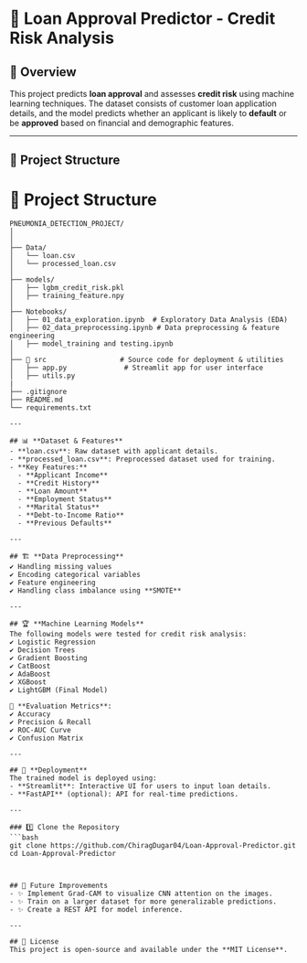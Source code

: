 # 🏦 Loan Approval Predictor - Credit Risk Analysis

## 📌 Overview
This project predicts **loan approval** and assesses **credit risk** using machine learning techniques. The dataset consists of customer loan application details, and the model predicts whether an applicant is likely to **default** or be **approved** based on financial and demographic features.

---

## 📂 Project Structure
# 💂️ Project Structure
```
PNEUMONIA_DETECTION_PROJECT/
│
│
├── Data/
│   └── loan.csv
│   └── processed_loan.csv 
│
├── models/
│   ├── lgbm_credit_risk.pkl
│   ├── training_feature.npy
│
├── Notebooks/
│   ├── 01_data_exploration.ipynb  # Exploratory Data Analysis (EDA)
│   ├── 02_data_preprocessing.ipynb # Data preprocessing & feature engineering
│   ├── model_training and testing.ipynb 
│
├── 📂 src                  # Source code for deployment & utilities
│   ├── app.py              # Streamlit app for user interface
│   ├── utils.py
|
├── .gitignore
├── README.md
└── requirements.txt

---

## 📊 **Dataset & Features**
- **loan.csv**: Raw dataset with applicant details.
- **processed_loan.csv**: Preprocessed dataset used for training.
- **Key Features:**
  - **Applicant Income**
  - **Credit History**
  - **Loan Amount**
  - **Employment Status**
  - **Marital Status**
  - **Debt-to-Income Ratio**
  - **Previous Defaults**

---

## 🏗️ **Data Preprocessing**
✔ Handling missing values  
✔ Encoding categorical variables  
✔ Feature engineering  
✔ Handling class imbalance using **SMOTE**  

---

## 🏆 **Machine Learning Models**
The following models were tested for credit risk analysis:
✔ Logistic Regression    
✔ Decision Trees   
✔ Gradient Boosting    
✔ CatBoost     
✔ AdaBoost    
✔ XGBoost      
✔ LightGBM (Final Model)    

📌 **Evaluation Metrics**:
✔ Accuracy  
✔ Precision & Recall  
✔ ROC-AUC Curve  
✔ Confusion Matrix  

---

## 🚀 **Deployment**
The trained model is deployed using:  
- **Streamlit**: Interactive UI for users to input loan details.  
- **FastAPI** (optional): API for real-time predictions.  

---

### 1️⃣ Clone the Repository
```bash
git clone https://github.com/ChiragDugar04/Loan-Approval-Predictor.git
cd Loan-Approval-Predictor



## 🤖 Future Improvements
- ✨ Implement Grad-CAM to visualize CNN attention on the images.
- ✨ Train on a larger dataset for more generalizable predictions.
- ✨ Create a REST API for model inference.

---

## 📝 License
This project is open-source and available under the **MIT License**.
